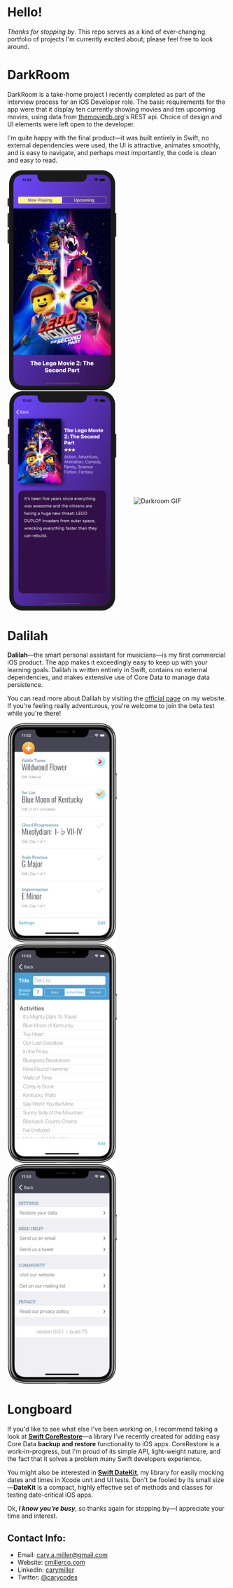 # Hello!
*Thanks for stopping by*. This repo serves as a kind of ever-changing portfolio of projects I'm currently excited about; please feel free to look around.

# DarkRoom
DarkRoom is a take-home project I recently completed as part of the interview process for an iOS Developer role. The basic requirements for the app were that it display ten currently showing movies and ten upcoming movies, using data from [themoviedb.org](https://www.themoviedb.org/)'s REST api. Choice of design and UI elements were left open to the developer.

I'm quite happy with the final product—it was built entirely in Swift, no external dependencies were used, the UI is attractive, animates smoothly, and is easy to navigate, and perhaps most importantly, the code is clean and easy to read.

<img src="Images/DarkRoomMaster.png" width="250" align="center" title="Darkroom GIF">&nbsp;&nbsp;&nbsp;&nbsp;&nbsp;&nbsp;&nbsp;&nbsp;&nbsp;&nbsp;<img src="Images/DarkRoomDetail.png" width="250" align="center" title="Darkroom GIF">&nbsp;&nbsp;&nbsp;&nbsp;&nbsp;&nbsp;&nbsp;&nbsp;&nbsp;&nbsp;<img src="Images/Darkroom.gif" width="250" align="center" title="Darkroom GIF">

# Dalilah
**Dalilah**—the smart personal assistant for musicians—is my first commercial iOS product. The app makes it exceedingly easy to keep up with your learning goals. Dalilah is written entirely in Swift, contains no external dependencies, and makes extensive use of Core Data to manage data persistence.

You can read more about Dalilah by visiting the [official page](https://cmillerco.com/dalilah) on my website. If you're feeling really adventurous, you're welcome to join the beta test while you're there!

<img src="promo/iPhone X-01MasterScreen_framed.png" width="250" title="iPhone X">&nbsp;&nbsp;&nbsp;&nbsp;&nbsp;&nbsp;&nbsp;&nbsp;&nbsp;&nbsp;<img src="promo/iPhone X-02DetailScreen_framed.png" width="250" title="iPhone X">&nbsp;&nbsp;&nbsp;&nbsp;&nbsp;&nbsp;&nbsp;&nbsp;&nbsp;&nbsp;<img src="promo/iPhone X-03SettingsScreen_framed.png" width="250" title="iPhone X">

# Longboard
If you'd like to see what else I've been working on, I recommend taking a look at [**Swift CoreRestore**](https://github.com/cmilr/swift-core-restore)—a library I've recently created for adding easy Core Data **backup and restore** functionality to iOS apps. CoreRestore is a work-in-progress, but I'm proud of its simple API, light-weight nature, and the fact that it solves a problem many Swift developers experience.

You might also be interested in [**Swift DateKit**](https://github.com/cmilr/swift-datekit), my library for easily mocking dates and times in Xcode unit and UI tests. Don't be fooled by its small size—**DateKit** is a compact, highly effective set of methods and classes for testing date-critical iOS apps.

Ok, ***I know you're busy***, so thanks again for stopping by—I appreciate your time and interest. 

## Contact Info:

- Email: cary.a.miller@gmail.com
- Website: [cmillerco.com](https://cmillerco.com)
- LinkedIn: [carymiller](https://www.linkedin.com/in/carymiller/)
- Twitter: [@carycodes](https://twitter.com/carycodes)
